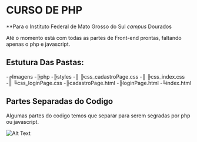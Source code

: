 # CURSO DE PHP
**Para o Instituto Federal de Mato Grosso do Sul *campus* Dourados

Até o momento está com todas as partes de Front-end prontas, faltando apenas o php e javascript.

## Estutura Das Pastas:

  -╔Imagens
  -╠php
  -╠styles
  -║   ╠css_cadastroPage.css
  -║   ╠css_index.css
  -║   ╚css_loginPage.css
  -╠cadastroPage.html
  -╠loginPage.html
  -╚index.html

## Partes Separadas do Codigo

Algumas partes do codigo temos que separar para serem segradas por php ou javascript.

![Alt Text](http://prntscr.com/kxwfep)
